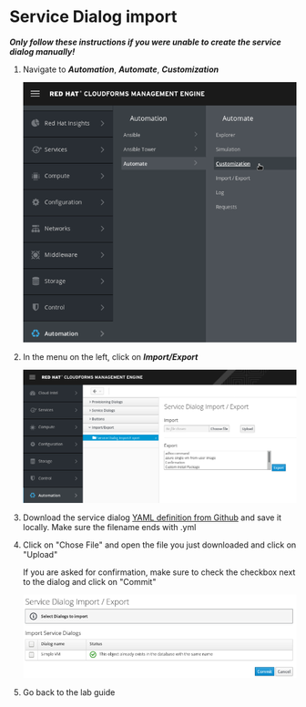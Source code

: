 # Service Dialog import

***Only follow these instructions if you were unable to create the service dialog manually!***

1. Navigate to ***Automation***, ***Automate***, ***Customization***

    ![navigate to Automation, Automate, Customization](../../common/img/navigate-to-customization.png)

1. In the menu on the left, click on ***Import/Export***

    ![navigate to import/export](../../common/img/dialog-import-export.png)

1. Download the service dialog [YAML definition from Github](https://raw.githubusercontent.com/cbolz/summit-fy19/self-service-update-46/self-service-portal-with-cloudforms/lab/ServiceDialog.yml) and save it locally. Make sure the filename ends with .yml

1. Click on "Chose File" and open the file you just downloaded and click on "Upload"

    If you are asked for confirmation, make sure to check the checkbox next to the dialog and click on "Commit"

    ![confirm the import](../../common/img/dialog-import-export-confirmation.png)

1. Go back to the lab guide
